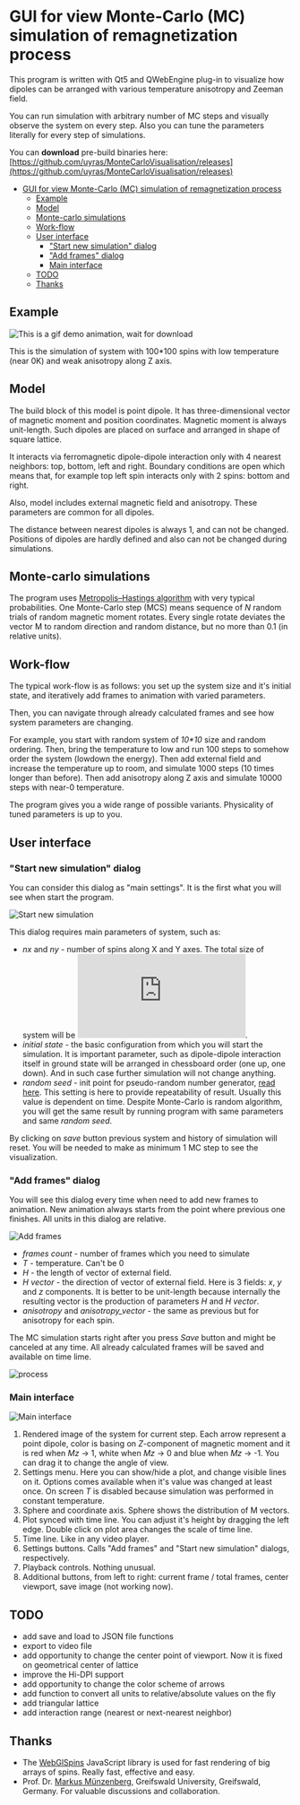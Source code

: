# GUI for view Monte-Carlo (MC) simulation of remagnetization process

This program is written with Qt5 and QWebEngine plug-in to visualize how dipoles can be arranged
with various temperature anisotropy and Zeeman field.

You can run simulation with arbitrary number of MC steps and visually observe the system on every step.
Also you can tune the parameters literally for every step of simulations.

You can **download** pre-build binaries here: [https://github.com/uyras/MonteCarloVisualisation/releases](https://github.com/uyras/MonteCarloVisualisation/releases)

* [GUI for view Monte-Carlo (MC) simulation of remagnetization process](#gui-for-view-monte-carlo-mc-simulation-of-remagnetization-process)
  * [Example](#example)
  * [Model](#model)
  * [Monte-carlo simulations](#monte-carlo-simulations)
  * [Work-flow](#work-flow)
  * [User interface](#user-interface)
     * ["Start new simulation" dialog](#start-new-simulation-dialog)
     * ["Add frames" dialog](#add-frames-dialog)
     * [Main interface](#main-interface)
  * [TODO](#todo)
  * [Thanks](#thanks)


## Example

![This is a gif demo animation, wait for download](docs/images/demo.gif)

This is the simulation of system with 100\*100 spins with low temperature (near 0K) and weak anisotropy along Z axis.

## Model

The build block of this model is point dipole. It has three-dimensional vector of magnetic moment and position coordinates. Magnetic moment is always unit-length. Such dipoles are placed on surface and arranged in shape of square lattice.

It interacts via ferromagnetic dipole-dipole interaction only with 4 nearest neighbors: top, bottom, left and right. Boundary conditions are open which means that, for example top left spin interacts only with 2 spins: bottom and right.

Also, model includes external magnetic field and anisotropy. These parameters are common for all dipoles.

The distance between nearest dipoles is always 1, and can not be changed. Positions of dipoles are hardly defined and also can not be changed during simulations. 

## Monte-carlo simulations

The program uses [Metropolis–Hastings algorithm](https://en.wikipedia.org/wiki/Metropolis%E2%80%93Hastings_algorithm) with very typical probabilities. One Monte-Carlo step (MCS) means sequence of _N_ random trials of random magnetic moment rotates. Every single rotate deviates the vector M to random direction and random distance, but no more than 0.1 (in relative units). 

## Work-flow

The typical work-flow is as follows: you set up the system size and it's initial state, and iteratively add frames to animation with varied parameters.

Then, you can navigate through already calculated frames and see how system parameters are changing.

For example, you start with random system of _10\*10_ size and random ordering. Then, bring the temperature to low and run 100 steps to somehow order the system (lowdown the energy). Then add external field and increase the temperature up to room, and simulate 1000 steps (10 times longer than before). Then add anisotropy along Z axis and simulate 10000 steps with near-0 temperature.

The program gives you a wide range of possible variants. Physicality of tuned parameters is up to you.

## User interface

### "Start new simulation" dialog

You can consider this dialog as "main settings". It is the first what you will see when start the program.

![Start new simulation](docs/images/systemSettings.png)

This dialog requires main parameters of system, such as:
* _nx_ and _ny_ - number of spins along X and Y axes. The total size of system will be ![`N=nx*ny`](https://latex.codecogs.com/gif.latex?N%3D%5Ctext%7Bnx%7D*%5Ctext%7Bny%7D).
* _initial state_ - the basic configuration from which you will start the simulation. It is important parameter, such as dipole-dipole interaction itself in ground state will be arranged in chessboard order (one up, one down). And in such case further simulation will not change anything.
* _random seed_ - init point for pseudo-random number generator, [read here](https://en.wikipedia.org/wiki/Random_seed). This setting is here to provide repeatability of result. Usually this value is dependent on time. Despite Monte-Carlo is random algorithm, you will get the same result by running program with same parameters and same _random seed_.

By clicking on _save_ button previous system and history of simulation will reset. You will be needed to make as minimum 1 MC step to see the visualization.

### "Add frames" dialog

You will see this dialog every time when need to add new frames to animation. New animation always starts from the point where previous one finishes.
All units in this dialog are relative.

![Add frames](docs/images/addFrames.png)

* _frames count_ - number of frames which you need to simulate
* _T_ - temperature. Can't be 0
* _H_ - the length of vector of external field.
* _H vector_ - the direction of vector of external field. Here is 3 fields: _x_, _y_ and _z_ components. It is better to be unit-length because internally the resulting vector is the production of parameters _H_ and _H vector_.
* _anisotropy_ and _anisotropy_vector_ - the same as previous but for anisotropy for each spin.

The MC simulation starts right after you press _Save_ button and might be canceled at any time. All already calculated frames will be saved and available on time lime.

![process](docs/images/process.png)

### Main interface

![Main interface](docs/images/interface2.png)

1. Rendered image of the system for current step. Each arrow represent a point dipole, color is basing on _Z_-component of magnetic moment and it is red when _Mz_ -> 1, white when _Mz_ -> 0 and blue when _Mz_ -> -1. You can drag it to change the angle of view.
2. Settings menu. Here you can show/hide a plot, and change visible lines on it. Options comes available when it's value was changed at least once. On screen _T_ is disabled because simulation was performed in constant temperature.
3. Sphere and coordinate axis. Sphere shows the distribution of M vectors.
4. Plot synced with time line. You can adjust it's height by dragging the left edge. Double click on plot area changes the scale of time line.
5. Time line. Like in any video player.
6. Settings buttons. Calls "Add frames" and "Start new simulation" dialogs, respectively.
7. Playback controls. Nothing unusual.
8. Additional buttons, from left to right: current frame /  total frames, center viewport, save image (not working now). 

## TODO
* add save and load to JSON file functions
* export to video file
* add opportunity to change the center point of viewport. Now it is fixed on geometrical center of lattice
* improve the Hi-DPI support
* add opportunity to change the color scheme of arrows
* add function to convert all units to relative/absolute values on the fly
* add triangular lattice
* add interaction range (nearest or next-nearest neighbor)

## Thanks
* The [WebGlSpins](https://github.com/FlorianRhiem/WebGLSpins.js/) JavaScript library is used for fast rendering of big arrays of spins. Really fast, effective and easy.
* Prof. Dr. [Markus Münzenberg](https://physik.uni-greifswald.de/en/research-groups/interface-and-surface-physics-prof-markus-muenzenberg/team/team/group-members/markus/), Greifswald University, Greifswald, Germany. For valuable discussions and collaboration.